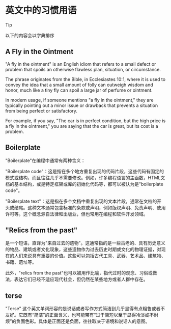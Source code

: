 # 英文中的习惯用语

> [!TIP]
> 以下的内容会以字典排序

## A Fly in the Ointment

"A fly in the ointment" is an English idiom that refers to a small defect or problem that spoils an otherwise flawless plan, situation, or circumstance.

The phrase originates from the Bible, in Ecclesiastes 10:1, where it is used to convey the idea that a small amount of folly can outweigh wisdom and honor, much like a tiny fly can spoil a large jar of perfume or ointment.

In modern usage, if someone mentions "a fly in the ointment," they are typically pointing out a minor issue or drawback that prevents a situation from being perfect or satisfactory.

For example, if you say, "The car is in perfect condition, but the high price is a fly in the ointment," you are saying that the car is great, but its cost is a problem.

## Boilerplate

"Boilerplate"在编程中通常有两种含义：

"Boilerplate code"：这是指在多个地方重复出现的代码片段，这些代码有固定的模式或结构，而且往往几乎不需要修改。例如，许多编程语言的主函数，HTML文档的基本结构，或是特定框架或库的初始化代码等，都可以被认为是"boilerplate code"。

"Boilerplate text"：这是指在多个文档中重复出现的文本片段，通常在文档的开头或结尾。这种文本通常包含标准的条款或声明，例如版权声明、免责声明、使用许可等。这个概念源自法律和出版业，但也常用在编程和软件开发领域。

## "Relics from the past"

是一个短语，直译为"来自过去的遗物"。这通常指的是一些古老的、具有历史意义的物品、建筑或者文化现象，这些遗物作为过去历史时期或文化的物理证据，对现在的人们来说具有重要的价值。这些可以包括古代工具、武器、艺术品、建筑物、书籍、遗址等。

此外，"relics from the past"也可以被用作比喻，指代过时的观念、习俗或做法，表达它们已经不适应现代社会，但仍然在某些地方或者人群中存在。

## terse

"Terse" 这个英文单词形容的是说话或者写作方式简洁到几乎显得有点粗鲁或者不友好。它既有“简洁”的正面含义，也可能带有“过于简短以至于显得冷淡或不耐烦”的负面色彩。具体是正面还是负面，往往取决于语境和说话人的意图。
